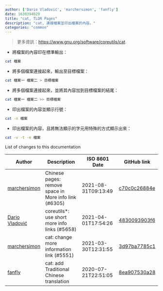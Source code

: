 ```yaml
---
author: ['Dario Vladović', 'marchersimon', 'fanfly']
date: 1630394029
title: "cat, TLDR Pages"
description: "cat, 連接檔案並印出檔案的內容。"
categories: "common"
---
```

> 更多資訊：<https://www.gnu.org/software/coreutils/cat>.

- 將檔案的內容印在標準輸出：

```bash
cat 檔案
```

- 將多個檔案連接起來，輸出至目標檔案：

```bash
cat 檔案一 檔案二 > 目標檔案
```

- 將多個檔案連接起來，並將其內容加到目標檔案的結尾：

```bash
cat 檔案一 檔案二 >> 目標檔案
```

- 印出檔案的內容並顯示行號：

```bash
cat -n 檔案
```

- 印出檔案的內容，且將無法顯示的字元用特殊的方式顯示出來：

```bash
cat -v -t -e 檔案
```
List of changes to this documentation


Author | Description | ISO 8601 Date | GitHub link
------|-----|-----|-----
[marchersimon](mailto:50295997+marchersimon@users.noreply.github.com) | Chinese pages: remove space in More info link (#6305) | 2021-08-31T09:13:49 | [c70c0c26884e](https://github.com/tldr-pages/tldr/commit/c70c0c26884ee74fabb640cd842d1e4c72d9df4b)
[Dario Vladović](mailto:d.vladimyr@gmail.com) | coreutils*: use short more info links (#5658) | 2021-04-01T17:54:26 | [4830093903f6](https://github.com/tldr-pages/tldr/commit/4830093903f66ccf3ebbc2ecf477286e45edac59)
[marchersimon](mailto:50295997+marchersimon@users.noreply.github.com) | cat: change more information link (#5551) | 2021-03-30T12:31:55 | [3d97ba7785c1](https://github.com/tldr-pages/tldr/commit/3d97ba7785c175e55c9c9ac06f1f20b08837ea5d)
[fanfly](mailto:eddie40709@gmail.com) | cat: add Traditional Chinese translation | 2020-07-21T22:51:05 | [8ea907530a28](https://github.com/tldr-pages/tldr/commit/8ea907530a285422bdfdc85f5a0a33bbcd4fd992)


